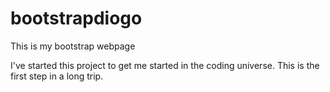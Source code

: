 # bootstrapdiogo
This is my bootstrap webpage

I've started this project to get me started in the coding universe. This is the first step in a long trip.